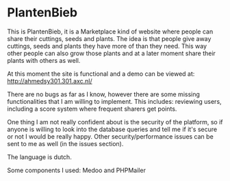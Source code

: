# PlantenBieb

This is PlantenBieb, it is a Marketplace kind of website where people can share their cuttings, seeds and plants. The idea is that people give away cuttings, seeds and plants they have more of than they need. This way other people can also grow those plants and at a later moment share their plants with others as well.

At this moment the site is functional and a demo can be viewed at: http://ahmedsy301.301.axc.nl/

There are no bugs as far as I know, however there are some missing functionalities that I am willing to implement. This includes: reviewing users, including a score system where frequent sharers get points.

One thing I am not really confident about is the security of the platform, so if anyone is willing to look into the database queries and tell me if it's secure or not I would be really happy. Other security/performance issues can be sent to me as well (in the issues section).

The language is dutch.

Some components I used:
Medoo and PHPMailer
